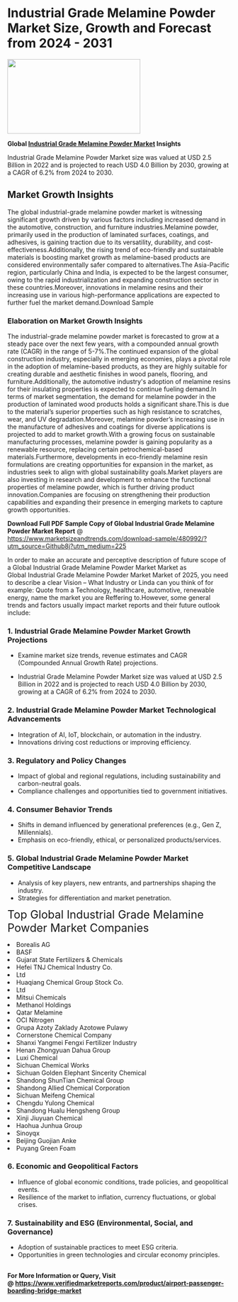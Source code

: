 <H1>Industrial Grade Melamine Powder Market Size, Growth and Forecast from 2024 - 2031</H1><img class="aligncenter size-medium wp-image-584254" src="https://thirdeyenews.in/wp-content/uploads/2024/09/Global-Market-Research-300x168.jpeg" alt="" width="300" height="168" /><p><strong>Global&nbsp;<a href="https://www.marketsizeandtrends.com/download-sample/480992/?utm_source=Github8j?utm_medium=225">Industrial Grade Melamine Powder Market</a> Insights</strong></p><p>Industrial Grade Melamine Powder Market size was valued at USD 2.5 Billion in 2022 and is projected to reach USD 4.0 Billion by 2030, growing at a CAGR of 6.2% from 2024 to 2030.</p><p><h2>Market Growth Insights</h2> The global industrial-grade melamine powder market is witnessing significant growth driven by various factors including increased demand in the automotive, construction, and furniture industries.Melamine powder, primarily used in the production of laminated surfaces, coatings, and adhesives, is gaining traction due to its versatility, durability, and cost-effectiveness.Additionally, the rising trend of eco-friendly and sustainable materials is boosting market growth as melamine-based products are considered environmentally safer compared to alternatives.The Asia-Pacific region, particularly China and India, is expected to be the largest consumer, owing to the rapid industrialization and expanding construction sector in these countries.Moreover, innovations in melamine resins and their increasing use in various high-performance applications are expected to further fuel the market demand.Download Sample <h3>Elaboration on Market Growth Insights</h3> The industrial-grade melamine powder market is forecasted to grow at a steady pace over the next few years, with a compounded annual growth rate (CAGR) in the range of 5-7%.The continued expansion of the global construction industry, especially in emerging economies, plays a pivotal role in the adoption of melamine-based products, as they are highly suitable for creating durable and aesthetic finishes in wood panels, flooring, and furniture.Additionally, the automotive industry's adoption of melamine resins for their insulating properties is expected to continue fueling demand.In terms of market segmentation, the demand for melamine powder in the production of laminated wood products holds a significant share.This is due to the material’s superior properties such as high resistance to scratches, wear, and UV degradation.Moreover, melamine powder’s increasing use in the manufacture of adhesives and coatings for diverse applications is projected to add to market growth.With a growing focus on sustainable manufacturing processes, melamine powder is gaining popularity as a renewable resource, replacing certain petrochemical-based materials.Furthermore, developments in eco-friendly melamine resin formulations are creating opportunities for expansion in the market, as industries seek to align with global sustainability goals.Market players are also investing in research and development to enhance the functional properties of melamine powder, which is further driving product innovation.Companies are focusing on strengthening their production capabilities and expanding their presence in emerging markets to capture growth opportunities.</p><p><span class=""><strong>Download Full PDF Sample Copy of Global Industrial Grade Melamine Powder Market Report</strong> @ <a href="https://www.marketsizeandtrends.com/download-sample/480992/?utm_source=Github8j?utm_medium=225" target="_blank">https://www.marketsizeandtrends.com/download-sample/480992/?utm_source=Github8j?utm_medium=225</a></span></p><p>In order to make an accurate and perceptive description of future scope of a Global&nbsp;Industrial Grade Melamine Powder Market Market as Global&nbsp;Industrial Grade Melamine Powder Market Market of 2025, you need to describe a clear Vision &ndash; What Industry or Linda can you think of for example: Quote from a Technology, healthcare, automotive, renewable energy, name the market you are Reffering to.However, some general trends and factors usually impact market reports and their future outlook include:</p><h3>1.&nbsp;<strong>Industrial Grade Melamine Powder Market Growth Projections</strong></h3><ul><li>Examine market size trends, revenue estimates and CAGR (Compounded Annual Growth Rate) projections.</li><li><p>Industrial Grade Melamine Powder Market size was valued at USD 2.5 Billion in 2022 and is projected to reach USD 4.0 Billion by 2030, growing at a CAGR of 6.2% from 2024 to 2030.</p></li></ul><h3>2.&nbsp;<strong>Industrial Grade Melamine Powder Market Technological Advancements</strong></h3><ul><li>Integration of AI, IoT, blockchain, or automation in the industry.</li><li>Innovations driving cost reductions or improving efficiency.</li></ul><h3>3.&nbsp;<strong>Regulatory and Policy Changes</strong></h3><ul><li>Impact of global and regional regulations, including sustainability and carbon-neutral goals.</li><li>Compliance challenges and opportunities tied to government initiatives.</li></ul><h3>4.&nbsp;<strong>Consumer Behavior Trends</strong></h3><ul><li>Shifts in demand influenced by generational preferences (e.g., Gen Z, Millennials).</li><li>Emphasis on eco-friendly, ethical, or personalized products/services.</li></ul><h3>5.&nbsp;<strong>Global Industrial Grade Melamine Powder Market Competitive Landscape</strong></h3><ul><li>Analysis of key players, new entrants, and partnerships shaping the industry.</li><li>Strategies for differentiation and market penetration.</li></ul><p data-pm-slice="1 1 []"><span style="color: inherit; font-family: inherit; font-size: 25px;">Top Global Industrial Grade Melamine Powder Market Companies</span></p><div class="" data-test-id=""><p><li>Borealis AG</li><li> BASF</li><li> Gujarat State Fertilizers & Chemicals</li><li> Hefei TNJ Chemical Industry Co.</li><li>Ltd</li><li> Huaqiang Chemical Group Stock Co.</li><li> Ltd</li><li> Mitsui Chemicals</li><li> Methanol Holdings</li><li> Qatar Melamine</li><li> OCI Nitrogen</li><li> Grupa Azoty Zaklady Azotowe Pulawy</li><li> Cornerstone Chemical Company</li><li> Shanxi Yangmei Fengxi Fertilizer Industry</li><li> Henan Zhongyuan Dahua Group</li><li> Luxi Chemical</li><li> Sichuan Chemical Works</li><li> Sichuan Golden Elephant Sincerity Chemical</li><li> Shandong ShunTian Chemical Group</li><li> Shandong Allied Chemical Corporation</li><li> Sichuan Meifeng Chemical</li><li> Chengdu Yulong Chemical</li><li> Shandong Hualu Hengsheng Group</li><li> Xinji Jiuyuan Chemical</li><li> Haohua Junhua Group</li><li> Sinoyqx</li><li> Beijing Guojian Anke</li><li> Puyang Green Foam</li></p></div><h3>6.&nbsp;<strong>Economic and Geopolitical Factors</strong></h3><ul><li>Influence of global economic conditions, trade policies, and geopolitical events.</li><li>Resilience of the market to inflation, currency fluctuations, or global crises.</li></ul><h3>7.&nbsp;<strong>Sustainability and ESG (Environmental, Social, and Governance)</strong></h3><ul><li>Adoption of sustainable practices to meet ESG criteria.</li><li>Opportunities in green technologies and circular economy principles.</li></ul><h2><strong style="font-size: 14px;">For More Information or Query, Visit @&nbsp;</strong><a style="background-color: #ffffff; font-size: 14px;" href="https://www.marketsizeandtrends.com/report/industrial-grade-melamine-powder-market/" target="_blank">https://www.verifiedmarketreports.com/product/airport-passenger-boarding-bridge-market</a></h2>